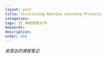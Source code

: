 ```yaml
---
layout: post
title: Structuring Machine Learning Projects
categories:
tags: 2C_神经网络与TF
keywords:
description:
order: 450
---
```


*吴恩达的课程笔记*  
